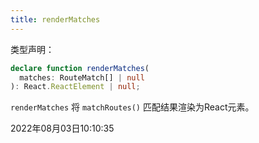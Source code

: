 ```yaml
---
title: renderMatches
---
```


类型声明：
```typescript
declare function renderMatches(
  matches: RouteMatch[] | null
): React.ReactElement | null;
```

`renderMatches` 将 `matchRoutes()` 匹配结果渲染为React元素。

2022年08月03日10:10:35
